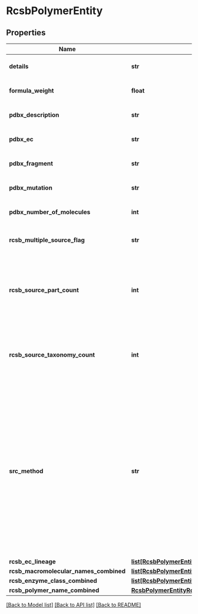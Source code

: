 # RcsbPolymerEntity

## Properties
Name | Type | Description | Notes
------------ | ------------- | ------------- | -------------
**details** | **str** | A description of special aspects of the entity. | [optional] 
**formula_weight** | **float** | Formula mass (KDa) of the entity. | [optional] 
**pdbx_description** | **str** | A description of the polymer entity. | [optional] 
**pdbx_ec** | **str** | Enzyme Commission (EC) number(s) | [optional] 
**pdbx_fragment** | **str** | Polymer entity fragment description(s). | [optional] 
**pdbx_mutation** | **str** | Details about any polymer entity mutation(s). | [optional] 
**pdbx_number_of_molecules** | **int** | The number of molecules of the entity in the entry. | [optional] 
**rcsb_multiple_source_flag** | **str** | A code indicating the entity has multiple biological sources. | [optional] 
**rcsb_source_part_count** | **int** | The number of biological sources for the polymer entity. Multiple source contributions  may come from the same organism (taxonomy). | [optional] 
**rcsb_source_taxonomy_count** | **int** | The number of distinct source taxonomies for the polymer entity. Commonly used to identify chimeric polymers. | [optional] 
**src_method** | **str** | The method by which the sample for the polymer entity was produced.  Entities isolated directly from natural sources (tissues, soil  samples etc.) are expected to have further information in the  ENTITY_SRC_NAT category. Entities isolated from genetically  manipulated sources are expected to have further information in  the ENTITY_SRC_GEN category. | [optional] 
**rcsb_ec_lineage** | [**list[RcsbPolymerEntityRcsbEcLineage]**](RcsbPolymerEntityRcsbEcLineage.md) |  | [optional] 
**rcsb_macromolecular_names_combined** | [**list[RcsbPolymerEntityRcsbMacromolecularNamesCombined]**](RcsbPolymerEntityRcsbMacromolecularNamesCombined.md) |  | [optional] 
**rcsb_enzyme_class_combined** | [**list[RcsbPolymerEntityRcsbEnzymeClassCombined]**](RcsbPolymerEntityRcsbEnzymeClassCombined.md) |  | [optional] 
**rcsb_polymer_name_combined** | [**RcsbPolymerEntityRcsbPolymerNameCombined**](RcsbPolymerEntityRcsbPolymerNameCombined.md) |  | [optional] 

[[Back to Model list]](../README.md#documentation-for-models) [[Back to API list]](../README.md#documentation-for-api-endpoints) [[Back to README]](../README.md)

